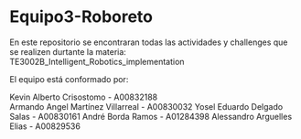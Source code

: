 # Equipo3-Roboreto

En este repositorio se encontraran todas las actividades y challenges que se realizen durtante la materia:  TE3002B_Intelligent_Robotics_implementation


El equipo está conformado por:

Kevin Alberto Crisostomo - A00832188 <br>
Armando Angel Martínez Villarreal - A00830032
Yosel Eduardo Delgado Salas - A00830161
André Borda Ramos - A01284398
Alessandro Arguelles Elias - A00829536
